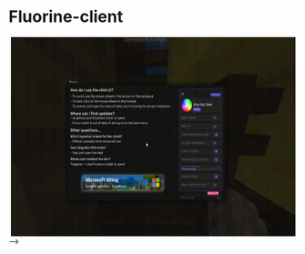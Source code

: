 # Fluorine-client

<p><img align="right" alt="GIF" src="https://github.com/tivyakovv/Fluorine-client-1.16/blob/main/2024-06-25-17-53-49.gif" width="500" height="350" /></p>-->
